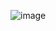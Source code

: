 ![image](https://user-images.githubusercontent.com/101259618/164442868-cb7134a4-285b-44b2-9e7f-a9bb73a6d30b.png)
